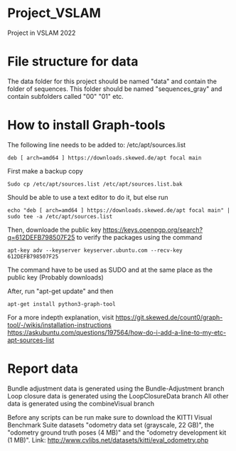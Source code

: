 # Project_VSLAM
 Project in VSLAM 2022

 # File structure for data
 The data folder for this project should be named "data" and contain the folder of sequences. This folder should be named "sequences_gray" and contain subfolders called "00" "01" etc. 

# How to install Graph-tools
The following line needs to be added to: /etc/apt/sources.list

    deb [ arch=amd64 ] https://downloads.skewed.de/apt focal main

First make a backup copy

    Sudo cp /etc/apt/sources.list /etc/apt/sources.list.bak

Should be able to use a text editor to do it, but else run

    echo "deb [ arch=amd64 ] https://downloads.skewed.de/apt focal main" | sudo tee -a /etc/apt/sources.list

Then, downloade the public key 
https://keys.openpgp.org/search?q=612DEFB798507F25
to verify the packages using the command

    apt-key adv --keyserver keyserver.ubuntu.com --recv-key 612DEFB798507F25

The command have to be used as SUDO and at the same place as the public key (Probably downloads)

After, run "apt-get update" and then 

    apt-get install python3-graph-tool


For a more indepth explanation, visit
https://git.skewed.de/count0/graph-tool/-/wikis/installation-instructions
https://askubuntu.com/questions/197564/how-do-i-add-a-line-to-my-etc-apt-sources-list

# Report data
Bundle adjustment data is generated using the Bundle-Adjustment branch
Loop closure data is generated using the LoopClosureData branch
All other data is generated using the combineVisual branch

Before any scripts can be run make sure to download the KITTI Visual Benchmark Suite datasets "odometry data set (grayscale, 22 GB)", the "odometry ground truth poses (4 MB)" and the "odometry development kit (1 MB)".
Link: http://www.cvlibs.net/datasets/kitti/eval_odometry.php
